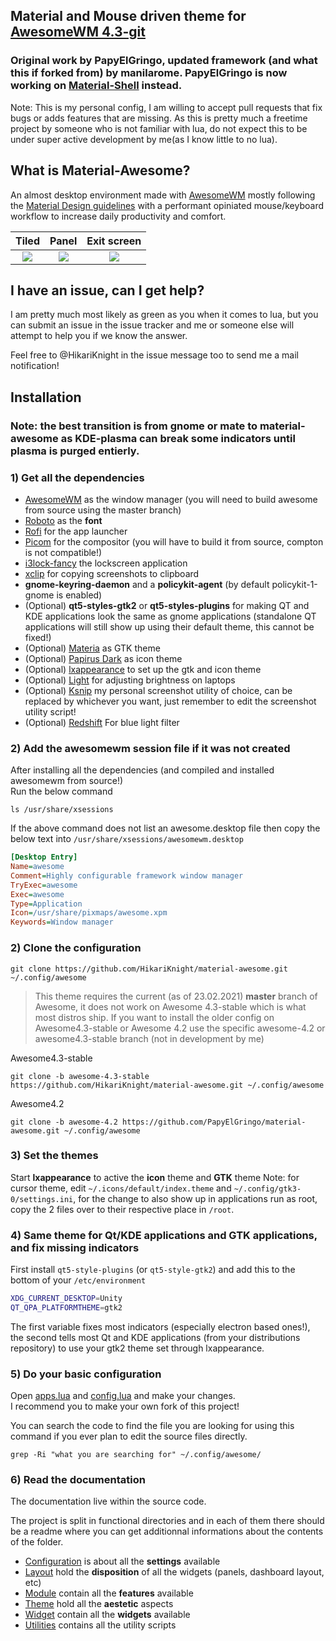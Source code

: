 ## Material and Mouse driven theme for [AwesomeWM 4.3-git](https://github.com/awesomeWM/awesome)

### Original work by PapyElGringo, updated framework (and what this if forked from) by manilarome. PapyElGringo is now working on [Material-Shell](https://github.com/material-shell/material-shell) instead.


Note: This is my personal config, I am willing to accept pull requests that fix bugs or adds features that are missing. As this is pretty much a freetime project by someone who is not familiar with lua, do not expect this to be under super active development by me(as I know little to no lua).


## What is Material-Awesome?
An almost desktop environment made with [AwesomeWM](https://awesomewm.org/) mostly following the [Material Design guidelines](https://material.io) with a performant opiniated mouse/keyboard workflow to increase daily productivity and comfort.

| Tiled         | Panel         | Exit screen   |
|:-------------:|:-------------:|:-------------:|
|![](https://i.imgur.com/fELCtep.png)|![](https://i.imgur.com/7IthpQS.png)|![](https://i.imgur.com/rcKOLYQ.png)|



## I have an issue, can I get help?
I am pretty much most likely as green as you when it comes to lua, but you can submit an issue in the issue tracker and me or someone else will attempt to help you if we know the answer.<br>

Feel free to @HikariKnight in the issue message too to send me a mail notification!



## Installation
### Note: the best transition is from gnome or mate to material-awesome as KDE-plasma can break some indicators until plasma is purged entierly.

### 1) Get all the dependencies
- [AwesomeWM](https://github.com/awesomeWM/awesome) as the window manager (you will need to build awesome from source using the master branch)
- [Roboto](https://fonts.google.com/specimen/Roboto) as the **font**
- [Rofi](https://github.com/DaveDavenport/rofi) for the app launcher
- [Picom](https://github.com/yshui/picom) for the compositor (you will have to build it from source, compton is not compatible!)
- [i3lock-fancy](https://github.com/meskarune/i3lock-fancy) the lockscreen application
- [xclip](https://github.com/astrand/xclip) for copying screenshots to clipboard
- __gnome-keyring-daemon__ and a __policykit-agent__ (by default policykit-1-gnome is enabled)
- (Optional) __qt5-styles-gtk2__ or __qt5-styles-plugins__ for making QT and KDE applications look the same as gnome applications (standalone QT applications will still show up using their default theme, this cannot be fixed!)
- (Optional) [Materia](https://github.com/nana-4/materia-theme) as GTK theme
- (Optional) [Papirus Dark](https://github.com/PapirusDevelopmentTeam/papirus-icon-theme) as icon theme
- (Optional) [lxappearance](https://sourceforge.net/projects/lxde/files/LXAppearance/) to set up the gtk and icon theme
- (Optional) [Light](https://github.com/haikarainen/light) for adjusting brightness on laptops
- (Optional) [Ksnip](https://github.com/ksnip/ksnip) my personal screenshot utility of choice, can be replaced by whichever you want, just remember to edit the screenshot utility script!
- (Optional) [Redshift](https://github.com/jonls/redshift) For blue light filter

### 2) Add the awesomewm session file if it was not created
After installing all the dependencies (and compiled and installed awesomewm from source!)<br>
Run the below command
```
ls /usr/share/xsessions
```
If the above command does not list an awesome.desktop file then copy the below text into `/usr/share/xsessions/awesomewm.desktop`
```ini
[Desktop Entry]
Name=awesome
Comment=Highly configurable framework window manager
TryExec=awesome
Exec=awesome
Type=Application
Icon=/usr/share/pixmaps/awesome.xpm
Keywords=Window manager
```

### 2) Clone the configuration

```
git clone https://github.com/HikariKnight/material-awesome.git ~/.config/awesome
```

> This theme requires the current (as of 23.02.2021) **master** branch of Awesome, it does not work on Awesome 4.3-stable which is what most distros ship. If you want to install the older config on Awesome4.3-stable or Awesome 4.2 use the specific awesome-4.2 or awesome4.3-stable branch (not in development by me)

Awesome4.3-stable
```
git clone -b awesome-4.3-stable https://github.com/HikariKnight/material-awesome.git ~/.config/awesome
```

Awesome4.2
```
git clone -b awesome-4.2 https://github.com/PapyElGringo/material-awesome.git ~/.config/awesome
```

### 3) Set the themes
Start **lxappearance** to active the **icon** theme and **GTK** theme
Note: for cursor theme, edit `~/.icons/default/index.theme` and `~/.config/gtk3-0/settings.ini`, for the change to also show up in applications run as root, copy the 2 files over to their respective place in `/root`.

### 4) Same theme for Qt/KDE applications and GTK applications, and fix missing indicators
First install `qt5-style-plugins` (or `qt5-style-gtk2`) and add this to the bottom of your `/etc/environment`

```bash
XDG_CURRENT_DESKTOP=Unity
QT_QPA_PLATFORMTHEME=gtk2
```

The first variable fixes most indicators (especially electron based ones!), the second tells most Qt and KDE applications (from your distributions repository) to use your gtk2 theme set through lxappearance.


### 5) Do your basic configuration
Open [apps.lua](./configuration/apps.lua) and [config.lua](configuration/config.lua) and make your changes.<br>
I recommend you to make your own fork of this project!

You can search the code to find the file you are looking for using this command if you ever plan to edit the source files directly.
```
grep -Ri "what you are searching for" ~/.config/awesome/
```


### 6) Read the documentation
The documentation live within the source code.

The project is split in functional directories and in each of them there should be a readme where you can get additionnal informations about the contents of the folder.

* [Configuration](./configuration) is about all the **settings** available
* [Layout](./layout) hold the **disposition** of all the widgets (panels, dashboard layout, etc)
* [Module](./module) contain all the **features** available
* [Theme](./theme) hold all the **aestetic** aspects
* [Widget](./widget) contain all the **widgets** available
* [Utilities](./utilities) contains all the utility scripts
